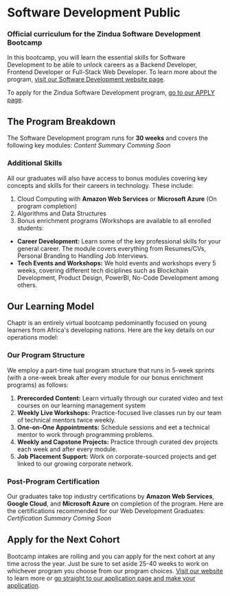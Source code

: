 # Software Development Public
### Official curriculum for the Zindua Software Development Bootcamp 
In this bootcamp, you will learn the essential skills for Software Development to be able to unlock careers as a Backend Developer, Frontend Developer or Full-Stack Web Developer. To learn more about the program, [visit our Software Development website page](https://zinduaschool.com/programs/software-development-bootcamp/).

To apply for the Zindua Software Development program, [go to our APPLY page](https://zinduaschool.com/apply).

## The Program Breakdown
The Software Development program runs for **30 weeks** and covers the following key modules:
*Content Summary Comming Soon*

### Additional Skills
All our graduates will also have access to bonus modules covering key concepts and skills for their careers in technology. These include:
1. Cloud Computing with **Amazon Web Services** or **Microsoft Azure** (On program completion)
2. Algorithms and Data Structures 
3. Bonus enrichment programs (Workshops are available to all enrolled students:
  - **Career Development:** Learn some of the key professional skills for your general career. The module covers everything from Resumes/CVs, Personal Branding to Handling Job Interviews. 
  - **Tech Events and Workshops:** We hold events and workshops every 5 weeks, covering different tech diciplines such as Blockchain Development, Product Design, PowerBI, No-Code Development among others.

## Our Learning Model
Chaptr is an entirely virtual bootcamp pedominantly focused on young learners from Africa's developing nations. Here are the key details on our operations model:

### Our Program Structure
We employ a part-time tual program structure that runs in 5-week sprints (with a one-week break after every module for our bonus enrichment programs) as follows:
1. **Prerecorded Content:** Learn virtually through our curated video and text courses on our learning management system
2. **Weekly Live Workshops:** Practice-focused live classes run by our team of technical mentors twice weekly.
3. **One-on-One Appointments:** Schedule sessions and eet a technical mentor to work through programming problems.
4. **Weekly and Capstone Projects:** Practice through curated dev projects each week and after every module.
5. **Job Placement Support:** Work on corporate-sourced projects and get linked to our growing corporate network.

### Post-Program Certification
Our graduates take top industry certifications by **Amazon Web Services**, **Google Cloud**, and **Microsoft Azure** on completion of the program. Here are the certifications recommended for our Web Development Graduates:
*Certification Summary Coming Soon*

## Apply for the Next Cohort
Bootcamp intakes are rolling and you can apply for the next cohort at any time across the year. Just be sure to set aside 25-40 weeks to work on whichever program you choose from our program choices. [Visit our website](https://chaptrglobal.com) to learn more or [go straight to our application page and make your application](https://chaptrglobal.com/apply).

